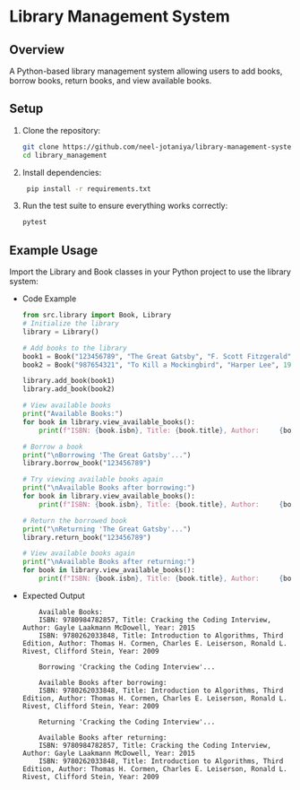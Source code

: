 # Library Management System

## **Overview**
A Python-based library management system allowing users to add books, borrow books, return books, and view available books.

## **Setup**

1. Clone the repository:
   ```bash 
   git clone https://github.com/neel-jotaniya/library-management-system.git
   cd library_management
   ``` 

2. Install dependencies:
   ```bash 
    pip install -r requirements.txt
   ``` 

2. Run the test suite to ensure everything works correctly:
    ```bash 
   pytest
   ``` 


## **Example Usage**

Import the Library and Book classes in your Python project to use the library system:

- Code Example

    ```python
    from src.library import Book, Library
    # Initialize the library
    library = Library()
    
    # Add books to the library
    book1 = Book("123456789", "The Great Gatsby", "F. Scott Fitzgerald",     1925)
    book2 = Book("987654321", "To Kill a Mockingbird", "Harper Lee", 1960)
    
    library.add_book(book1)
    library.add_book(book2)
    
    # View available books
    print("Available Books:")
    for book in library.view_available_books():
        print(f"ISBN: {book.isbn}, Title: {book.title}, Author:     {book.author}, Year: {book.year}")
    
    # Borrow a book
    print("\nBorrowing 'The Great Gatsby'...")
    library.borrow_book("123456789")
    
    # Try viewing available books again
    print("\nAvailable Books after borrowing:")
    for book in library.view_available_books():
        print(f"ISBN: {book.isbn}, Title: {book.title}, Author:     {book.author}, Year: {book.year}")
    
    # Return the borrowed book
    print("\nReturning 'The Great Gatsby'...")
    library.return_book("123456789")
    
    # View available books again
    print("\nAvailable Books after returning:")
    for book in library.view_available_books():
        print(f"ISBN: {book.isbn}, Title: {book.title}, Author:     {book.author}, Year: {book.year}")
   ``` 
 
  
- Expected Output
    ```plaintext
        Available Books:
        ISBN: 9780984782857, Title: Cracking the Coding Interview, Author: Gayle Laakmann McDowell, Year: 2015  
        ISBN: 9780262033848, Title: Introduction to Algorithms, Third Edition, Author: Thomas H. Cormen, Charles E. Leiserson, Ronald L. Rivest, Clifford Stein, Year: 2009

        Borrowing 'Cracking the Coding Interview'...

        Available Books after borrowing:
        ISBN: 9780262033848, Title: Introduction to Algorithms, Third Edition, Author: Thomas H. Cormen, Charles E. Leiserson, Ronald L. Rivest, Clifford Stein, Year: 2009

        Returning 'Cracking the Coding Interview'...

        Available Books after returning:
        ISBN: 9780984782857, Title: Cracking the Coding Interview, Author: Gayle Laakmann McDowell, Year: 2015  
        ISBN: 9780262033848, Title: Introduction to Algorithms, Third Edition, Author: Thomas H. Cormen, Charles E. Leiserson, Ronald L. Rivest, Clifford Stein, Year: 2009
    ```
   
   